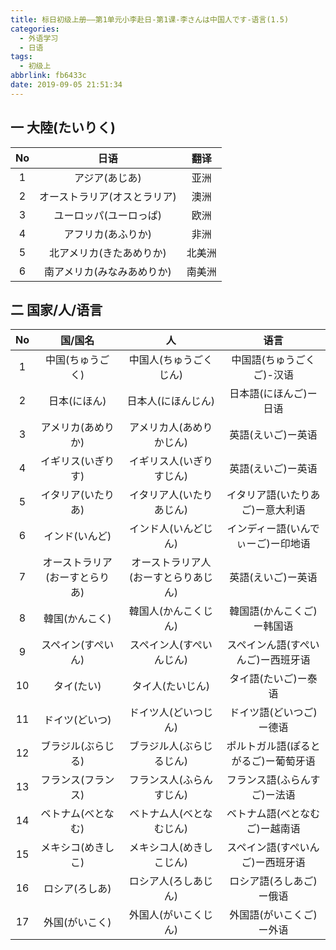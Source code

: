 ```yaml
---
title: 标日初级上册——第1单元小李赴日-第1课-李さんは中国人です-语言(1.5)
categories:
  - 外语学习
  - 日语
tags:
  - 初级上
abbrlink: fb6433c
date: 2019-09-05 21:51:34
---
```

## 一 大陸(たいりく)

|  No  |          日语          | 翻译 |
| :--: | :--------------------: | :--: |
|  1   |     アジア(あじあ)     | 亚洲 |
|  2   | オーストラリア(オスとラリア) | 澳洲 |
|  3  | ユーロッパ(ユーロっぱ) | 欧洲 |
| 4 | アフリカ(あふりか) | 非洲 |
| 5 | 北アメリカ(きたあめりか) | 北美洲 |
| 6 | 南アメリカ(みなみあめりか) | 南美洲 |

<!--more-->

## 二 国家/人/语言

|  No  |            国/国名             |                  人                  |                 语言                 |
| :--: | :----------------------------: | :----------------------------------: | :----------------------------------: |
|  1   |        中国(ちゅうごく)        |        中国人(ちゅうごくじん)        |      中国語(ちゅうごくご)-汉语       |
|  2   |          日本(にほん)          |          日本人(にほんじん)          |        日本語(にほんご)ー日语        |
|  3   |       アメリカ(あめりか)       |       アメリカ人(あめりかじん)       |          英語(えいご)ー英语          |
|  4   |       イギリス(いぎりす)       |       イギリス人(いぎりすじん)       |          英語(えいご)ー英语          |
|  5   |       イタリア(いたりあ)       |       イタリア人(いたりあじん)       |   イタリア語(いたりあご)ー意大利语   |
|  6   |         インド(いんど)         |         インド人(いんどじん)         |  インディー語(いんでぃーご)ー印地语  |
|  7   | オーストラリア(おーすとらりあ) | オーストラリア人(おーすとらりあじん) |          英語(えいご)ー英语          |
|  8   |         韓国(かんこく)         |         韓国人(かんこくじん)         |      韓国語(かんこくご)ー韩国语      |
|  9   |       スペイン(すぺいん)       |       スペイン人(すぺいんじん)       |  スペインん語(すぺいんご)ー西班牙语  |
|  10  |           タイ(たい)           |           タイ人(たいじん)           |         タイ語(たいご)ー泰语         |
|  11  |         ドイツ(どいつ)         |         ドイツ人(どいつじん)         |       ドイツ語(どいつご)ー德语       |
|  12  |       ブラジル(ぶらじる)       |       ブラジル人(ぶらじるじん)       | ポルトガル語(ぽるとがるご)ー葡萄牙语 |
|  13  |       フランス(フランス)       |       フランス人(ふらんすじん)       |     フランス語(ふらんすご)ー法语     |
|  14  |       ベトナム(べとなむ)       |       ベトナム人(べとなむじん)       |    ベトナム語(べとなむご)ー越南语    |
|  15  |       メキシコ(めきしこ)       |       メキシコ人(めきしこじん)       |   スペイン語(すぺいんご)ー西班牙语   |
|  16  |         ロシア(ろしあ)         |         ロシア人(ろしあじん)         |       ロシア語(ろしあご)ー俄语       |
|  17  |         外国(がいこく)         |         外国人(がいこくじん)         |       外国語(がいこくご)ー外语       |

